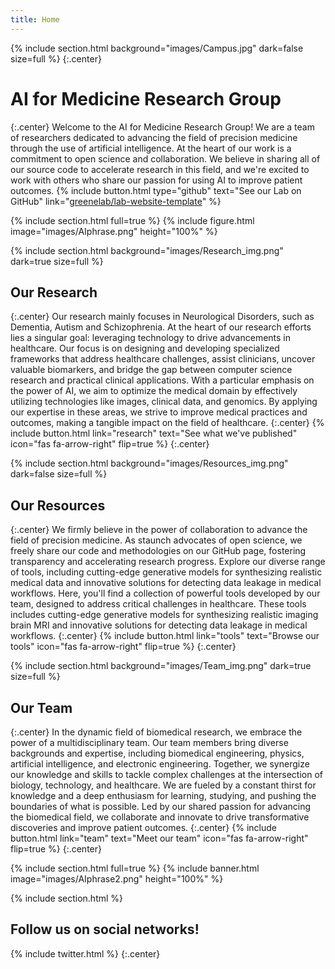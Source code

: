 ```yaml
---
title: Home
---
```


{% 
  include section.html
  background="images/Campus.jpg"
  dark=false
  size=full
%}
{:.center}
# AI for Medicine Research Group
{:.center}
Welcome to the AI for Medicine Research Group! We are a team of researchers dedicated to advancing the field of precision medicine through the use of artificial intelligence. At the heart of our work is a commitment to open science and collaboration. We believe in sharing all of our source code to accelerate research in this field, and we're excited to work with others who share our passion for using AI to improve patient outcomes.
{%
  include button.html
  type="github"
  text="See our Lab on GitHub"
  link="[greenelab/lab-website-template](https://github.com/aiformedresearch)"
%}


{% include section.html full=true %}
{% include figure.html image="images/AIphrase.png" height="100%" %}


{% 
  include section.html
  background="images/Research_img.png"
  dark=true
  size=full
%}
## Our Research
{:.center}
Our research mainly focuses in Neurological Disorders, such as Dementia, Autism and Schizophrenia. 
At the heart of our research efforts lies a singular goal: leveraging technology to drive advancements in healthcare. Our focus is on designing and developing specialized frameworks that address healthcare challenges, assist clinicians, uncover valuable biomarkers, and bridge the gap between computer science research and practical clinical applications. With a particular emphasis on the power of AI, we aim to optimize the medical domain by effectively utilizing technologies like images, clinical data, and genomics. By applying our expertise in these areas, we strive to improve medical practices and outcomes, making a tangible impact on the field of healthcare.
{:.center}
{%
  include button.html
  link="research"
  text="See what we've published"
  icon="fas fa-arrow-right"
  flip=true
%}
{:.center}



{% 
  include section.html
  background="images/Resources_img.png"
  dark=false
  size=full
%}
## Our Resources
{:.center}
We firmly believe in the power of collaboration to advance the field of precision medicine. As staunch advocates of open science, we freely share our code and methodologies on our GitHub page, fostering transparency and accelerating research progress. Explore our diverse range of tools, including cutting-edge generative models for synthesizing realistic medical data and innovative solutions for detecting data leakage in medical workflows.
Here, you'll find a collection of powerful tools developed by our team, designed to address critical challenges in healthcare. These tools includes cutting-edge generative models for synthesizing realistic imaging brain MRI and innovative solutions for detecting data leakage in medical workflows.
{:.center}
{%
  include button.html
  link="tools"
  text="Browse our tools"
  icon="fas fa-arrow-right"
  flip=true
%}
{:.center}



{% 
  include section.html
  background="images/Team_img.png"
  dark=true
  size=full
%}
## Our Team
{:.center}
In the dynamic field of biomedical research, we embrace the power of a multidisciplinary team. Our team members bring diverse backgrounds and expertise, including biomedical engineering, physics, artificial intelligence, and electronic engineering. Together, we synergize our knowledge and skills to tackle complex challenges at the intersection of biology, technology, and healthcare. We are fueled by a constant thirst for knowledge and a deep enthusiasm for learning, studying, and pushing the boundaries of what is possible. Led by our shared passion for advancing the biomedical field, we collaborate and innovate to drive transformative discoveries and improve patient outcomes.
{:.center}
{%
  include button.html
  link="team"
  text="Meet our team"
  icon="fas fa-arrow-right"
  flip=true
%}
{:.center}


{% include section.html full=true %}
{% include banner.html image="images/AIphrase2.png" height="100%" %}


{% include section.html %}

## Follow us on social networks!
{% include twitter.html %}
{:.center}
